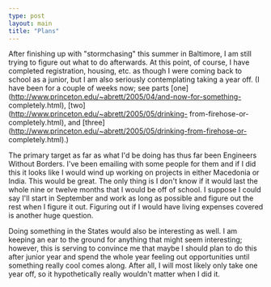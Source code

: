 ```yaml
---
type: post
layout: main
title: "Plans"
---
```

After finishing up with "stormchasing" this summer in Baltimore, I am still
trying to figure out what to do afterwards. At this point, of course, I have
completed registration, housing, etc. as though I were coming back to school
as a junior, but I am also seriously contemplating taking a year off. (I have
been for a couple of weeks now; see parts
[one](http://www.princeton.edu/~abrett/2005/04/and-now-for-something-
completely.html), [two](http://www.princeton.edu/~abrett/2005/05/drinking-
from-firehose-or-completely.html), and
[three](http://www.princeton.edu/~abrett/2005/05/drinking-from-firehose-or-
completely.html).)

  
The primary target as far as what I'd be doing has thus far been Engineers
Without Borders. I've been emailing with some people for them and if I did
this it looks like I would wind up working on projects in either Macedonia or
India. This would be great. The only thing is I don't know if it would last
the whole nine or twelve months that I would be off of school. I suppose I
could say I'll start in September and work as long as possible and figure out
the rest when I figure it out. Figuring out if I would have living expenses
covered is another huge question.

  
Doing something in the States would also be interesting as well. I am keeping
an ear to the ground for anything that might seem interesting; however, this
is serving to convince me that maybe I should plan to do this after junior
year and spend the whole year feeling out opportunities until something really
cool comes along. After all, I will most likely only take one year off, so it
hypothetically really wouldn't matter when I did it.

